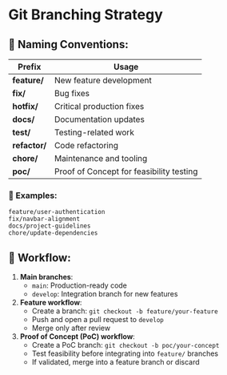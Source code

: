 # Git Branching Strategy

## 📌 Naming Conventions:

| Prefix         | Usage |
|---------------|--------------------------|
| **feature/**  | New feature development |
| **fix/**      | Bug fixes |
| **hotfix/**   | Critical production fixes |
| **docs/**     | Documentation updates |
| **test/**     | Testing-related work |
| **refactor/** | Code refactoring |
| **chore/**    | Maintenance and tooling |
| **poc/**      | Proof of Concept for feasibility testing |

### 🔹 Examples:
```
feature/user-authentication
fix/navbar-alignment
docs/project-guidelines
chore/update-dependencies
```

## 🔄 Workflow:

1. **Main branches**:
   - `main`: Production-ready code
   - `develop`: Integration branch for new features
2. **Feature workflow**:
   - Create a branch: `git checkout -b feature/your-feature`
   - Push and open a pull request to `develop`
   - Merge only after review
3. **Proof of Concept (PoC) workflow**:
   - Create a PoC branch: `git checkout -b poc/your-concept`
   - Test feasibility before integrating into `feature/` branches
   - If validated, merge into a feature branch or discard